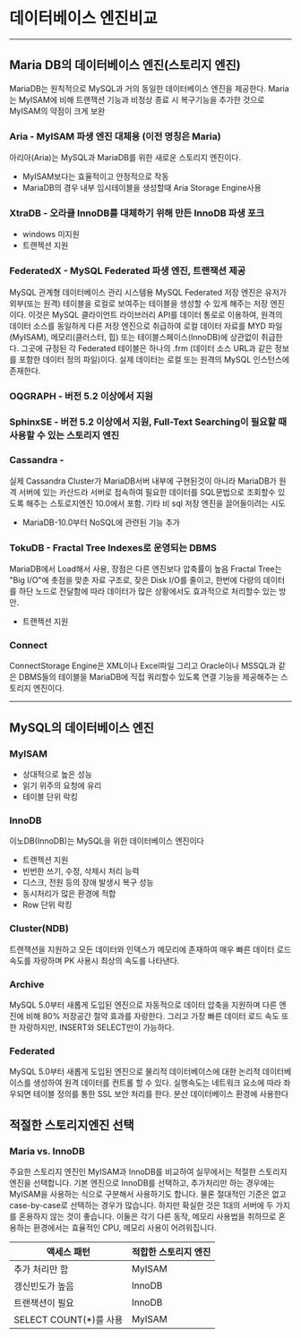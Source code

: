 # 데이터베이스 엔진비교
---
## Maria DB의 데이터베이스 엔진(스토리지 엔진)
MariaDB는 원칙적으로 MySQL과 거의 동일한 데이터베이스 엔진을 제공한다.
Maria는 MyISAM에 비해 트랜잭션 기능과 비정상 종료 시 복구기능을 추가한 것으로 MyISAM의 약점이 크게 보완

### Aria - MyISAM 파생 엔진 대체용 (이전 명칭은 Maria)
아리아(Aria)는 MySQL과 MariaDB를 위한 새로운 스토리지 엔진이다. 
- MyISAM보다는 효율적이고 안정적으로 작동
- MariaDB의 경우 내부 임시테이블을 생성할때 Aria Storage Engine사용

### XtraDB - 오라클 InnoDB를 대체하기 위해 만든 InnoDB 파생 포크
- windows 미지원
- 트랜젝션 지원

### FederatedX - MySQL Federated 파생 엔진, 트랜잭션 제공
MySQL 관계형 데이터베이스 관리 시스템용 MySQL Federated 저장 엔진은 유저가 외부(또는 원격) 테이블을 로컬로 보여주는 테이블을 생성할 수 있게 해주는 저장 엔진이다. 이것은 MySQL 클라이언트 라이브러리 API를 데이터 통로로 이용하여, 원격의 데이터 소스를 동일하게 다른 저장 엔진으로 취급하여 로컬 데이터 자료를 MYD 파일(MyISAM), 메모리(클러스터, 힙) 또는 테이블스페이스(InnoDB)에 상관없이 취급한다. 그곳에 규정된 각 Federated 테이블은 하나의 .frm (데이터 소스 URL과 같은 정보를 포함한 데이터 정의 파일)이다. 실제 데이터는 로컬 또는 원격의 MySQL 인스턴스에 존재한다.

### OQGRAPH - 버전 5.2 이상에서 지원
### SphinxSE - 버전 5.2 이상에서 지원, Full-Text Searching이 필요할 때 사용할 수 있는 스토리지 엔진
### Cassandra - 
실제 Cassandra Cluster가 MariaDB서버 내부에 구현된것이 아니라 MariaDB가 원격 서버에 있는 카산드라 서버로 접속하여 필요한 데이터를 SQL문법으로 조회할수 있도록 해주는 스토로지엔진
10.0에서 포함. 기타 비 sql 저장 엔진을 끌어들이려는 시도
- MariaDB-10.0부터 NoSQL에 관련된 기능 추가

### TokuDB - Fractal Tree Indexes로 운영되는 DBMS
MariaDB에서 Load해서 사용,  장점은 다른 엔진보다 압축률이 높음
Fractal Tree는 "Big I/O"에 촛점을 맞춘 자료 구조로, 잦은 Disk I/O를 줄이고, 한번에 다량의 데이터를 하단 노드로 전달함에 따라 데이터가 많은 상황에서도 효과적으로 처리할수 있는 방안.
- 트랜젝션 지원

### Connect 
ConnectStorage Engine은 XML이나 Excel파일 그리고 Oracle이나 MSSQL과 같은 DBMS들의 테이블을 MariaDB에 직접 쿼리할수 있도록 연결 기능을 제공해주는 스토리지 엔진이다.

---
## MySQL의 데이터베이스 엔진
### MyISAM
- 상대적으로 높은 성능
- 읽기 위주의 요청에 유리
- 테이블 단위 락킹 
### InnoDB
이노DB(InnoDB)는 MySQL을 위한 데이터베이스 엔진이다

- 트랜젝션 지원
- 빈번한 쓰기, 수정, 삭제시 처리 능력
- 디스크, 전원 등의 장애 발생시 복구 성능
- 동시처리가 많은 환경에 적합
- Row 단위 락킹 

### Cluster(NDB)
트랜잭션을 지원하고 모든 데이터와 인덱스가 메모리에 존재하여 매우 빠른 데이터 로드 속도를 자랑하며 PK 사용시 최상의 속도를 나타낸다.

### Archive
MySQL 5.0부터 새롭게 도입된 엔진으로 자동적으로 데이터 압축을 지원하며 다른 엔진에 비해 80% 저장공간 절약 효과를 자랑한다. 그리고 가장 빠른 데이터 로드 속도 또한 자랑하지만, INSERT와 SELECT만이 가능하다.
### Federated
MySQL 5.0부터 새롭게 도입된 엔진으로 물리적 데이터베이스에 대한 논리적 데이터베이스를 생성하여 원격 데이터를 컨트롤 할 수 있다. 실행속도는 네트워크 요소에 따라 좌우되면 테이블 정의를 통한 SSL 보안 처리를 한다. 분산 데이터베이스 환경에 사용한다

## 적절한 스토리지엔진 선택

### Maria vs. InnoDB
주요한 스토리지 엔진인 MyISAM과 InnoDB를 비교하여 실무에서는 적절한 스토리지 엔진을 선택합니다. 기본 엔진으로 InnoDB를 선택하고, 추가처리만 하는 경우에는 MyISAM을 사용하는 식으로 구분해서 사용하기도 합니다. 물론 절대적인 기준은 없고 case-by-case로 선택하는 경우가 많습니다. 하지만 확실한 것은 1대의 서버에 두 가지를 혼용하지 않는 것이 좋습니다. 이둘은 각기 다른 동작, 메모리 사용법을 취하므로 혼용하는 환경에서는 효율적인 CPU, 메모리 사용이 어려워집니다.

 액세스 패턴 | 적합한 스토리지 엔진
 --------- | ---------
 추가 처리만 함 |  MyISAM 
 갱신빈도가 높음 |  InnoDB
 트랜잭션이 필요 |  InnoDB
 SELECT COUNT(*)를 사용 |  MyISAM
